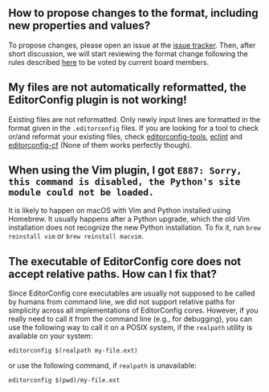 ## How to propose changes to the format, including new properties and values?

To propose changes, please open an issue at the [issue tracker](https://github.com/editorconfig/editorconfig/issues). Then, after short discussion, we will start reviewing the format change following the rules described [here](https://github.com/editorconfig/editorconfig/wiki/Board-Member) to be voted by current board members.

## My files are not automatically reformatted, the EditorConfig plugin is not working!

Existing files are not reformatted. Only newly input lines are formatted in the format given in the `.editorconfig` files. If you are looking for a tool to check or/and reformat your existing files, check [editorconfig-tools](https://github.com/treyhunner/editorconfig-tools), [eclint](https://github.com/jedmao/eclint) and [editorconfig-cf](https://github.com/xuhdev/editorconfig-cf) (None of them works perfectly though).

## When using the Vim plugin, I got `E887: Sorry, this command is disabled, the Python's site module could not be loaded.`

It is likely to happen on macOS with Vim and Python installed using Homebrew. It usually happens after a Python upgrade, which the old Vim installation does not recognize the new Python installation. To fix it, run `brew reinstall vim` or `brew reinstall macvim`.

## The executable of EditorConfig core does not accept relative paths. How can I fix that?

Since EditorConfig core executables are usually not supposed to be called by humans from command line, we did not support relative paths for simplicity across all implementations of EditorConfig cores. However, if you really need to call it from the command line (e.g., for debugging), you can use the following way to call it on a POSIX system, if the `realpath` utility is available on your system:

    editorconfig $(realpath my-file.ext)

or use the following command, if `realpath` is unavailable:

    editorconfig $(pwd)/my-file.ext